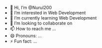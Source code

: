 - 👋 Hi, I’m @Nurul200
- 👀 I’m interested in Web Development
- 🌱 I’m currently learning Web Development
- 💞️ I’m looking to collaborate on 
- 📫 How to reach me ...
- 😄 Pronouns: ...
- ⚡ Fun fact: ...

<!---
Nurul200/Nurul200 is a ✨ special ✨ repository because its `README.md` (this file) appears on your GitHub profile.
You can click the Preview link to take a look at your changes.
--->
